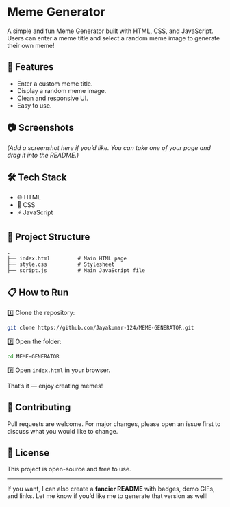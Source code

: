 # Meme Generator

A simple and fun Meme Generator built with HTML, CSS, and JavaScript.
Users can enter a meme title and select a random meme image to generate their own meme!

## 🚀 Features

* Enter a custom meme title.
* Display a random meme image.
* Clean and responsive UI.
* Easy to use.

## 📷 Screenshots

*(Add a screenshot here if you’d like. You can take one of your page and drag it into the README.)*

## 🛠️ Tech Stack

* 🌐 HTML
* 🎨 CSS
* ⚡ JavaScript

## 📂 Project Structure

```
.
├── index.html         # Main HTML page
├── style.css          # Stylesheet
├── script.js          # Main JavaScript file
```

## 📋 How to Run

1️⃣ Clone the repository:

```bash
git clone https://github.com/Jayakumar-124/MEME-GENERATOR.git
```

2️⃣ Open the folder:

```bash
cd MEME-GENERATOR
```

3️⃣ Open `index.html` in your browser.

That’s it — enjoy creating memes!

## 🤝 Contributing

Pull requests are welcome. For major changes, please open an issue first to discuss what you would like to change.

## 📄 License

This project is open-source and free to use.

---

If you want, I can also create a **fancier README** with badges, demo GIFs, and links. Let me know if you’d like me to generate that version as well!

